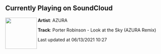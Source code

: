 ## Currently Playing on SoundCloud

[<img align="left" width="100" src="https://i1.sndcdn.com/artworks-DDZagYz81vuclBTK-sPwTiQ-t500x500.jpg">](https://soundcloud.com/musicazura/look-at-the-sky-azura-remix)

**Artist**: AZURA 

**Track**: Porter Robinson - Look at the Sky (AZURA Remix)

Last updated at 06/13/2021 10:27
